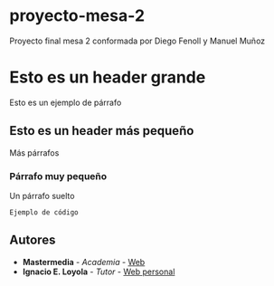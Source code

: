 # proyecto-mesa-2
Proyecto final mesa 2 conformada por Diego Fenoll y Manuel Muñoz

# Esto es un header grande

Esto es un ejemplo de párrafo

## Esto es un header más pequeño

Más párrafos

### Párrafo muy pequeño

Un párrafo suelto

```
Ejemplo de código
```


## Autores

* **Mastermedia** - *Academia* - [Web](https://www.escuelamastermedia.es/)
* **Ignacio E. Loyola** - *Tutor* - [Web personal](https://ignacioeloyola.com)
